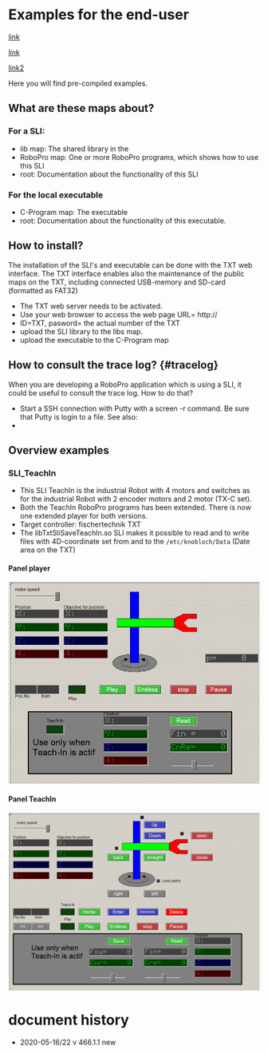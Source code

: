 # Examples for the end-user
[link](#tracelog)

[link](#dinpanel)


[link2](#how-to-consult-the-trace-log)

Here you will find pre-compiled examples.
## What are these maps about?
### For a SLI:
- lib map: The shared library in the
- RoboPro map: One or more RoboPro programs, which shows how to use this SLI
- root: Documentation about the functionality of this SLI
### For the local executable
- C-Program map: The executable
- root: Documentation about the functionality of this executable.

## How to install?
The installation of the SLI's and executable can be done with the TXT web interface.
The TXT interface enables also the maintenance of the public maps on the TXT, including connected USB-memory and SD-card (formatted as FAT32)
- The TXT web server needs to be activated.
- Use your web browser to access the web page
URL= http://<ip-addres of the TXT>
- ID=TXT, pasword= the actual number of the TXT
- upload the SLI library to the libs map.
- upload the executable to the C-Program map

## How to consult the trace log? {#tracelog}
When you are developing a RoboPro application which is using a SLI, it could be useful to consult the trace log.
How to do that?
- Start a SSH connection with Putty with a screen -r command.
  Be sure that Putty is login to a file. See also: 
- 
 
## Overview examples

### SLI_TeachIn
- This SLI TeachIn is the industrial Robot with 4 motors and switches as for the industrial Robot with 2 encoder motors and 2 motor (TX-C set).
- Both the TeachIn RoboPro programs has been extended.
  There is now one extended player for both versions.
- Target controller: fischertechnik TXT
- The libTxtSliSaveTeachIn.so SLI makes it possible to read and to write files with  4D-coordinate set from and to the `/etc/knobloch/Data` (Date area on the TXT)
#### Panel player
![console](./SLI_TeachIn/docs/player(panel_02).png)
#### Panel TeachIn
![console](./SLI_TeachIn/docs/TeachIn(panel_02).png)

<a name="#dinpanel"></a>
# document history
- 2020-05-16/22 v 466.1.1 new
